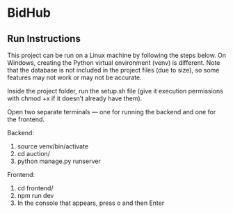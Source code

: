 # BidHub
## Run Instructions

This project can be run on a Linux machine by following the steps below. On Windows, creating the Python virtual environment (venv) is different. Note that the database is not included in the project files (due to size), so some features may not work or may not be accurate.

Inside the project folder, run the setup.sh file (give it execution permissions with chmod +x if it doesn’t already have them).

Open two separate terminals — one for running the backend and one for the frontend.

Backend:
  1. source venv/bin/activate
  2. cd auction/
  3. python manage.py runserver

Frontend: 
  1. cd frontend/
  2. npm run dev
  3. In the console that appears, press o and then Enter
